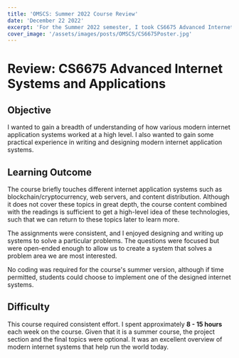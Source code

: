 ```yaml
---
title: 'OMSCS: Summer 2022 Course Review'
date: 'December 22 2022'
excerpt: 'For the Summer 2022 semester, I took CS6675 Advanced Internet Systems and Applications. Here is my review for this course.'
cover_image: '/assets/images/posts/OMSCS/CS6675Poster.jpg'
---
```

# Review: CS6675 Advanced Internet Systems and Applications
## Objective
I wanted to gain a breadth of understanding of how various modern internet application systems worked at a high level. I also wanted to gain some practical experience in writing and designing modern internet application systems.
## Learning Outcome
The course briefly touches different internet application systems such as blockchain/cryptocurrency, web servers, and content distribution. Although it does not cover these topics in great depth, the course content combined with the readings is sufficient to get a high-level idea of these technologies, such that we can return to these topics later to learn more. 

The assignments were consistent, and I enjoyed designing and writing up systems to solve a particular problems. The questions were focused but were open-ended enough to allow us to create a system that solves a problem area we are most interested. 

No coding was required for the course's summer version, although if time permitted, students could choose to implement one of the designed internet systems.
## Difficulty
This course required consistent effort. I spent approximately **8 - 15 hours** each week on the course. Given that it is a summer course, the project section and the final topics were optional. It was an excellent overview of modern internet systems that help run the world today. 